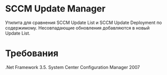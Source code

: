﻿# SCCM Update Manager

Утилита для сравнения SCCM Update List и SCCM Update Deployment по содержимому.
Несовпадающие обновления добавляются в новый Update List.

# Требования

.Net Framework 3.5.
System Center Configuration Manager 2007